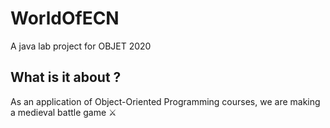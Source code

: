 # WorldOfECN
A java lab project for OBJET 2020

## What is it about ?
As an application of Object-Oriented Programming courses, we are making a medieval battle game ⚔️
